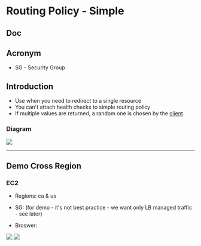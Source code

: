 # Routing Policy - Simple

## Doc

## Acronym
* SG - Security Group

## Introduction
* Use when you need to redirect to a single resource
* You can't attach health checks to simple routing policy
* If multiple values are returned, a random one is chosen by the <ins>client</ins>

### Diagram
[<img src="https://i.imgur.com/oFN7v6a.png">](https://i.imgur.com/oFN7v6a.png)

---

## Demo Cross Region
### EC2
* Regions: ca & us
* SG: (for demo - it's not best practice - we want only LB managed traffic - see later)


* Broswer:

[<img src="https://i.imgur.com/71jKdIS.png">](https://i.imgur.com/71jKdIS.png)
[<img src="https://i.imgur.com/NCpqmVk.png">](https://i.imgur.com/NCpqmVk.png)
